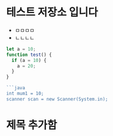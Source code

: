 # 테스트 저장소 입니다
- ㅁㅁㅁㅁ
- ㄴㄴㄴㄴ

```js
let a = 10;
function test() {
  if (a = 10) {
    a = 20;
  }
}

```java
int mum1 = 10;
scanner scan = new Scanner(System.in);
```

# 제목 추가함

